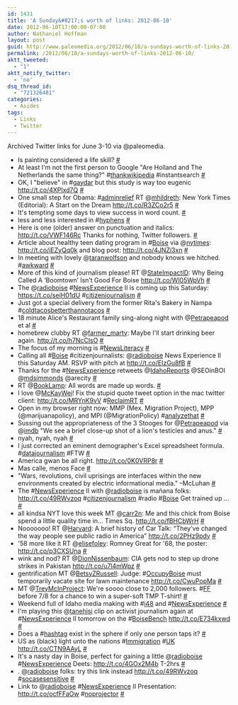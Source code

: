 ```yaml
---
id: 1431
title: 'A Sunday&#8217;s worth of links: 2012-06-10'
date: 2012-06-10T17:00:00-07:00
author: Nathaniel Hoffman
layout: post
guid: http://www.paleomedia.org/2012/06/10/a-sundays-worth-of-links-2012-06-10/
permalink: /2012/06/10/a-sundays-worth-of-links-2012-06-10/
aktt_tweeted:
  - "1"
aktt_notify_twitter:
  - 'no'
dsq_thread_id:
  - "721326481"
categories:
  - Asides
tags:
  - Links
  - Twitter
---
```

Archived Twitter links for June 3-10 via @paleomedia.<!--more-->

<ul class="aktt_tweet_digest">
  <li>
    Is painting considered a life skill? <a href="http://twitter.com/paleomedia/statuses/209381795467235328" class="aktt_tweet_time">#</a>
  </li>
  <li>
    At least I'm not the first person to Google "Are Holland and The Netherlands the same thing?" #<a href="http://search.twitter.com/search?q=%23thankwikipedia" class="aktt_hashtag">thankwikipedia</a> #instantsearch <a href="http://twitter.com/paleomedia/statuses/209384485752545280" class="aktt_tweet_time">#</a>
  </li>
  <li>
    OK, I "believe" in #<a href="http://search.twitter.com/search?q=%23gaydar" class="aktt_hashtag">gaydar</a> but this study is way too eugenic <a href="http://t.co/4XPlxd7Q" rel="nofollow">http://t.co/4XPlxd7Q</a> <a href="http://twitter.com/paleomedia/statuses/209386504072609792" class="aktt_tweet_time">#</a>
  </li>
  <li>
    One small step for Obama: #<a href="http://search.twitter.com/search?q=%23adminrelief" class="aktt_hashtag">adminrelief</a> RT @<a href="http://twitter.com/mhildreth" class="aktt_username">mhildreth</a>: New York Times (Editorial): A Start on the Dream <a href="http://t.co/R3ZCo2r5" rel="nofollow">http://t.co/R3ZCo2r5</a> <a href="http://twitter.com/paleomedia/statuses/209642416381243392" class="aktt_tweet_time">#</a>
  </li>
  <li>
    It's tempting some days to view success in word count. <a href="http://twitter.com/paleomedia/statuses/209687064696995841" class="aktt_tweet_time">#</a>
  </li>
  <li>
    less and less interested in #<a href="http://search.twitter.com/search?q=%23hyphens" class="aktt_hashtag">hyphens</a> <a href="http://twitter.com/paleomedia/statuses/209688329678102528" class="aktt_tweet_time">#</a>
  </li>
  <li>
    Here is one (older) answer on punctuation and italics: <a href="http://t.co/VWF146Rc" rel="nofollow">http://t.co/VWF146Rc</a> Thanks for nothing, Twitter followers. <a href="http://twitter.com/paleomedia/statuses/209692118858477568" class="aktt_tweet_time">#</a>
  </li>
  <li>
    Article about healthy teen dating program in #<a href="http://search.twitter.com/search?q=%23Boise" class="aktt_hashtag">Boise</a> via @<a href="http://twitter.com/nytimes" class="aktt_username">nytimes</a>: <a href="http://t.co/iEZyQq0k" rel="nofollow">http://t.co/iEZyQq0k</a> and blog post: <a href="http://t.co/4JNZi3xn" rel="nofollow">http://t.co/4JNZi3xn</a> <a href="http://twitter.com/paleomedia/statuses/209694564376788992" class="aktt_tweet_time">#</a>
  </li>
  <li>
    In meeting with lovely @<a href="http://twitter.com/taranwolfson" class="aktt_username">taranwolfson</a> and nobody knows we hitched. #<a href="http://search.twitter.com/search?q=%23awkward" class="aktt_hashtag">awkward</a> <a href="http://twitter.com/paleomedia/statuses/209725929520496640" class="aktt_tweet_time">#</a>
  </li>
  <li>
    More of this kind of journalism please! RT @<a href="http://twitter.com/StateImpactID" class="aktt_username">StateImpactID</a>: Why Being Called A ‘Boomtown’ Isn’t Good For Boise <a href="http://t.co/Wl05WpVh" rel="nofollow">http://t.co/Wl05WpVh</a> <a href="http://twitter.com/paleomedia/statuses/209755743275069441" class="aktt_tweet_time">#</a>
  </li>
  <li>
    The @<a href="http://twitter.com/radioboise" class="aktt_username">radioboise</a> #<a href="http://search.twitter.com/search?q=%23NewsExperience" class="aktt_hashtag">NewsExperience</a> II is coming up this Saturday: <a href="https://t.co/seiH01dU" rel="nofollow">https://t.co/seiH01dU</a> #<a href="http://search.twitter.com/search?q=%23citizenjournalism" class="aktt_hashtag">citizenjournalism</a> <a href="http://twitter.com/paleomedia/statuses/210074448492101632" class="aktt_tweet_time">#</a>
  </li>
  <li>
    Just got a special delivery from the former Rita's Bakery in Nampa #<a href="http://search.twitter.com/search?q=%23coldtacosbetterthannotacos" class="aktt_hashtag">coldtacosbetterthannotacos</a> <a href="http://twitter.com/paleomedia/statuses/210115995149414400" class="aktt_tweet_time">#</a>
  </li>
  <li>
    18 minute Alice's Restaurant family sing-along night with @<a href="http://twitter.com/Petrapeapod" class="aktt_username">Petrapeapod</a> et al <a href="http://twitter.com/paleomedia/statuses/210189710784598016" class="aktt_tweet_time">#</a>
  </li>
  <li>
    homebrew clubby RT @<a href="http://twitter.com/farmer_marty" class="aktt_username">farmer_marty</a>: Maybe I'll start drinking beer again. <a href="http://t.co/h7NcClsO" rel="nofollow">http://t.co/h7NcClsO</a> <a href="http://twitter.com/paleomedia/statuses/210192538404007936" class="aktt_tweet_time">#</a>
  </li>
  <li>
    The focus of my morning is #<a href="http://search.twitter.com/search?q=%23NewsLiteracy" class="aktt_hashtag">NewsLiteracy</a> <a href="http://twitter.com/paleomedia/statuses/210370343976706049" class="aktt_tweet_time">#</a>
  </li>
  <li>
    Calling all #<a href="http://search.twitter.com/search?q=%23Boise" class="aktt_hashtag">Boise</a> #citizenjournalists: @<a href="http://twitter.com/radioboise" class="aktt_username">radioboise</a> News Experience II this Saturday AM. RSVP with pitch at <a href="http://t.co/EIzGu8fB" rel="nofollow">http://t.co/EIzGu8fB</a> <a href="http://twitter.com/paleomedia/statuses/210409215779553281" class="aktt_tweet_time">#</a>
  </li>
  <li>
    Thanks for the #<a href="http://search.twitter.com/search?q=%23NewsExperience" class="aktt_hashtag">NewsExperience</a> retweets @<a href="http://twitter.com/IdahoReports" class="aktt_username">IdahoReports</a> @SEOinBOI @<a href="http://twitter.com/mdsimmonds" class="aktt_username">mdsimmonds</a> @arecity <a href="http://twitter.com/paleomedia/statuses/210410513761443840" class="aktt_tweet_time">#</a>
  </li>
  <li>
    RT @<a href="http://twitter.com/BookLamp" class="aktt_username">BookLamp</a>: All words are made up words. <a href="http://twitter.com/paleomedia/statuses/210477760882282498" class="aktt_tweet_time">#</a>
  </li>
  <li>
    I love @<a href="http://twitter.com/McKayWei" class="aktt_username">McKayWei</a>! Fix the stupid quote tweet option in the mac twitter client: <a href="http://t.co/MRYnK9vV" rel="nofollow">http://t.co/MRYnK9vV</a> #<a href="http://search.twitter.com/search?q=%23ReclaimRT" class="aktt_hashtag">ReclaimRT</a> <a href="http://twitter.com/paleomedia/statuses/210479461664165888" class="aktt_tweet_time">#</a>
  </li>
  <li>
    Open in my browser right now: MMP (Mex. Migration Project), MPP (@marijuanapolicy), and MPI (@MigrationPolicy) #<a href="http://search.twitter.com/search?q=%23analyzethat" class="aktt_hashtag">analyzethat</a> <a href="http://twitter.com/paleomedia/statuses/210779050212470786" class="aktt_tweet_time">#</a>
  </li>
  <li>
    Sussing out the appropriateness of the 3 Stooges for @<a href="http://twitter.com/Petrapeapod" class="aktt_username">Petrapeapod</a> via @<a href="http://twitter.com/imdb" class="aktt_username">imdb</a> "We see a brief close-up shot of a lion's testicles and anus." <a href="http://twitter.com/paleomedia/statuses/210803620013293569" class="aktt_tweet_time">#</a>
  </li>
  <li>
    nyah, nyah, nyah <a href="http://twitter.com/paleomedia/statuses/210803748468035584" class="aktt_tweet_time">#</a>
  </li>
  <li>
    I just corrected an eminent demographer's Excel spreadsheet formula. #<a href="http://search.twitter.com/search?q=%23datajournalism" class="aktt_hashtag">datajournalism</a> #FTW <a href="http://twitter.com/paleomedia/statuses/210844683667116033" class="aktt_tweet_time">#</a>
  </li>
  <li>
    America gwan be all right. <a href="http://t.co/0K0VRP8r" rel="nofollow">http://t.co/0K0VRP8r</a> <a href="http://twitter.com/paleomedia/statuses/210939348051431425" class="aktt_tweet_time">#</a>
  </li>
  <li>
    Mas calle, menos Face <a href="http://twitter.com/paleomedia/statuses/211083099226902528" class="aktt_tweet_time">#</a>
  </li>
  <li>
    "Wars, revolutions, civil uprisings are interfaces within the new environments created by electric informational media." &#8211;McLuhan <a href="http://twitter.com/paleomedia/statuses/211146002390990850" class="aktt_tweet_time">#</a>
  </li>
  <li>
    The #<a href="http://search.twitter.com/search?q=%23NewsExperience" class="aktt_hashtag">NewsExperience</a> II with @<a href="http://twitter.com/radioboise" class="aktt_username">radioboise</a> is mañana folks: <a href="http://t.co/49RWvzoq" rel="nofollow">http://t.co/49RWvzoq</a> #<a href="http://search.twitter.com/search?q=%23citizenjournalism" class="aktt_hashtag">citizenjournalism</a> #radio #<a href="http://search.twitter.com/search?q=%23Boise" class="aktt_hashtag">Boise</a> Get trained up &#8230; <a href="http://twitter.com/paleomedia/statuses/211146705624764416" class="aktt_tweet_time">#</a>
  </li>
  <li>
    all kindsa NYT love this week MT @<a href="http://twitter.com/carr2n" class="aktt_username">carr2n</a>: Me and this chick from Boise spend a little quality time in&#8230; Times Sq. <a href="http://t.co/fBHCbWrH" rel="nofollow">http://t.co/fBHCbWrH</a> <a href="http://twitter.com/paleomedia/statuses/211177163184017408" class="aktt_tweet_time">#</a>
  </li>
  <li>
    Nooooooo! RT @<a href="http://twitter.com/Harvard" class="aktt_username">Harvard</a>: A brief history of Car Talk: “They’ve changed the way people see public radio in America” <a href="http://t.co/2PHz9pdy" rel="nofollow">http://t.co/2PHz9pdy</a> <a href="http://twitter.com/paleomedia/statuses/211177570811658240" class="aktt_tweet_time">#</a>
  </li>
  <li>
    '58 more like it RT @<a href="http://twitter.com/elisefoley" class="aktt_username">elisefoley</a>: Romney Great for '68, the poster: <a href="http://t.co/p3CXSUna" rel="nofollow">http://t.co/p3CXSUna</a> <a href="http://twitter.com/paleomedia/statuses/211178381658689536" class="aktt_tweet_time">#</a>
  </li>
  <li>
    wink and nod? RT @<a href="http://twitter.com/DionNissenbaum" class="aktt_username">DionNissenbaum</a>: CIA gets nod to step up drone strikes in Pakistan <a href="http://t.co/u7l4mWpz" rel="nofollow">http://t.co/u7l4mWpz</a> <a href="http://twitter.com/paleomedia/statuses/211178485908127746" class="aktt_tweet_time">#</a>
  </li>
  <li>
    gentrification MT @<a href="http://twitter.com/BetsyZRussell" class="aktt_username">BetsyZRussell</a>: Judge: #<a href="http://search.twitter.com/search?q=%23OccupyBoise" class="aktt_hashtag">OccupyBoise</a> must temporarily vacate site for lawn maintenance <a href="http://t.co/CwuPopMa" rel="nofollow">http://t.co/CwuPopMa</a> <a href="http://twitter.com/paleomedia/statuses/211233670948859905" class="aktt_tweet_time">#</a>
  </li>
  <li>
    MT @<a href="http://twitter.com/TreyMcInProject" class="aktt_username">TreyMcInProject</a>: We're soooo close to 2,000 followers. #<a href="http://search.twitter.com/search?q=%23FF" class="aktt_hashtag">FF</a> before 7/8 for a chance to win a super-soft TMP T-shirt! <a href="http://twitter.com/paleomedia/statuses/211233866931904513" class="aktt_tweet_time">#</a>
  </li>
  <li>
    Weekend full of Idaho media making with #<a href="http://search.twitter.com/search?q=%23i48" class="aktt_hashtag">i48</a> and #<a href="http://search.twitter.com/search?q=%23NewsExperience" class="aktt_hashtag">NewsExperience</a> <a href="http://twitter.com/paleomedia/statuses/211267602381676544" class="aktt_tweet_time">#</a>
  </li>
  <li>
    I'm playing this @<a href="http://twitter.com/tanehisi" class="aktt_username">tanehisi</a> clip on activist journalism again at #<a href="http://search.twitter.com/search?q=%23NewsExperience" class="aktt_hashtag">NewsExperience</a> II tomorrow on the #<a href="http://search.twitter.com/search?q=%23BoiseBench" class="aktt_hashtag">BoiseBench</a> <a href="http://t.co/E734kxwd" rel="nofollow">http://t.co/E734kxwd</a> <a href="http://twitter.com/paleomedia/statuses/211293641648521216" class="aktt_tweet_time">#</a>
  </li>
  <li>
    Does a #<a href="http://search.twitter.com/search?q=%23hashtag" class="aktt_hashtag">hashtag</a> exist in the sphere if only one person taps it? <a href="http://twitter.com/paleomedia/statuses/211294128120672256" class="aktt_tweet_time">#</a>
  </li>
  <li>
    US as (black) light unto the nations #<a href="http://search.twitter.com/search?q=%23Immigration" class="aktt_hashtag">Immigration</a> #<a href="http://search.twitter.com/search?q=%23UK" class="aktt_hashtag">UK</a> <a href="http://t.co/CTN9AAyL" rel="nofollow">http://t.co/CTN9AAyL</a> <a href="http://twitter.com/paleomedia/statuses/211427293392928768" class="aktt_tweet_time">#</a>
  </li>
  <li>
    It's a nasty day in Boise, perfect for gaining a little @<a href="http://twitter.com/radioboise" class="aktt_username">radioboise</a> #<a href="http://search.twitter.com/search?q=%23NewsExperience" class="aktt_hashtag">NewsExperience</a> Deets: <a href="http://t.co/4GOx2M4b" rel="nofollow">http://t.co/4GOx2M4b</a> T-2hrs <a href="http://twitter.com/paleomedia/statuses/211443766802907137" class="aktt_tweet_time">#</a>
  </li>
  <li>
    . @<a href="http://twitter.com/radioboise" class="aktt_username">radioboise</a> folks: try this link instead <a href="http://t.co/49RWvzoq" rel="nofollow">http://t.co/49RWvzoq</a> #<a href="http://search.twitter.com/search?q=%23socasesensitive" class="aktt_hashtag">socasesensitive</a> <a href="http://twitter.com/paleomedia/statuses/211446249868632064" class="aktt_tweet_time">#</a>
  </li>
  <li>
    Link to @<a href="http://twitter.com/radioboise" class="aktt_username">radioboise</a> #<a href="http://search.twitter.com/search?q=%23NewsExperience" class="aktt_hashtag">NewsExperience</a> II Presentation: <a href="http://t.co/ocfFFaOw" rel="nofollow">http://t.co/ocfFFaOw</a> #<a href="http://search.twitter.com/search?q=%23noprojector" class="aktt_hashtag">noprojector</a> <a href="http://twitter.com/paleomedia/statuses/211474894507081729" class="aktt_tweet_time">#</a>
  </li>
</ul>